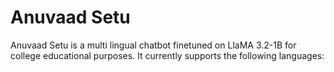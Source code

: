 # Anuvaad Setu

Anuvaad Setu is a multi lingual chatbot finetuned on LlaMA 3.2-1B for college educational purposes.
It currently supports the following languages: 

